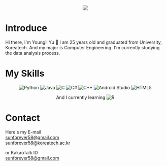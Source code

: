 <div align="center">
	<img src="https://capsule-render.vercel.app/api?type=cylinder&color=auto&text=Data%20Engineer&fontAlignY=45&fontSize=40&height=150&animation=blinking&desc=hanminss&descAlignY=70">
</div>

# Introduce
Hi there, I'm Youngil Yu 👋
I am 25 years old and graduated from University, Koreatech.
And my major is Computer Engineering.
I'm currently studying the data analysis process.


# My Skills

<div align="center">

![Python](https://img.shields.io/badge/python-3670A0?style=for-the-badge&logo=python&logoColor=ffdd54) ![Java](https://img.shields.io/badge/java-%23ED8B00.svg?style=for-the-badge&logo=java&logoColor=white) ![C](https://img.shields.io/badge/c-%2300599C.svg?style=for-the-badge&logo=c&logoColor=white) ![C#](https://img.shields.io/badge/c%23-%23239120.svg?style=for-the-badge&logo=c-sharp&logoColor=white) ![C++](https://img.shields.io/badge/c++-%2300599C.svg?style=for-the-badge&logo=c%2B%2B&logoColor=white)  ![Android Studio](https://img.shields.io/badge/Android%20Studio-3DDC84.svg?style=for-the-badge&logo=android-studio&logoColor=white) ![HTML5](https://img.shields.io/badge/html5-%23E34F26.svg?style=for-the-badge&logo=html5&logoColor=white)

 And I currently learning ![R](https://img.shields.io/badge/r-%23276DC3.svg?style=for-the-badge&logo=r&logoColor=white)
</div>

# Contact
Here's my E-mail</br>
sunforever58@gmail.com</br>
sunforever58@koreatech.ac.kr

or KakaoTalk ID</br>
sunforever58@gmail.com
